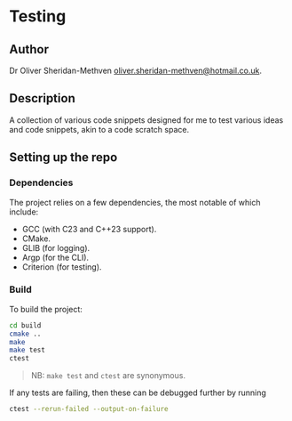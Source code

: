 # Testing

## Author

Dr Oliver Sheridan-Methven 
[oliver.sheridan-methven@hotmail.co.uk](mailto:oliver.sheridan-methven@hotmail.co.uk).

## Description

A collection of various code snippets designed for me to 
test various ideas and code snippets, akin to a code scratch
space. 

## Setting up the repo

### Dependencies

The project relies on a few dependencies, the most notable of 
which include:

- GCC (with C23 and C++23 support).
- CMake.
- GLIB (for logging).
- Argp (for the CLI).
- Criterion (for testing).

### Build

To build the project:
```bash
cd build
cmake .. 
make 
make test
ctest 
```
> NB: `make test` and `ctest` are synonymous. 

If any tests are failing, then these 
can be debugged further by running
```bash
ctest --rerun-failed --output-on-failure
```




